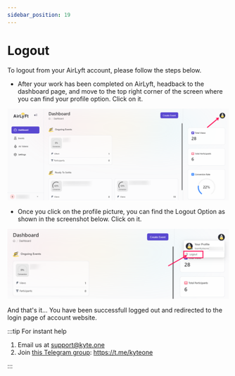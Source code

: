 ```yaml
---
sidebar_position: 19
---
```


# Logout

To logout from your AirLyft account, please follow the steps below.

- After your work has been completed on AirLyft, headback to the dashboard page, and move to the top right corner of the screen where you can find your profile option. Click on it.

![Main Logout](../images/logoutmain.png)

- Once you click on the profile picture, you can find the Logout Option as shown in the screenshot below. Click on it. 

![Logout Two](../images/logoutbutton.png)

And that's it... You have been successfull logged out and redirected to the login page of account website.

:::tip For instant help

1. Email us at support@kyte.one
2. Join [this Telegram group](https://t.me/kyteone): https://t.me/kyteone

:::